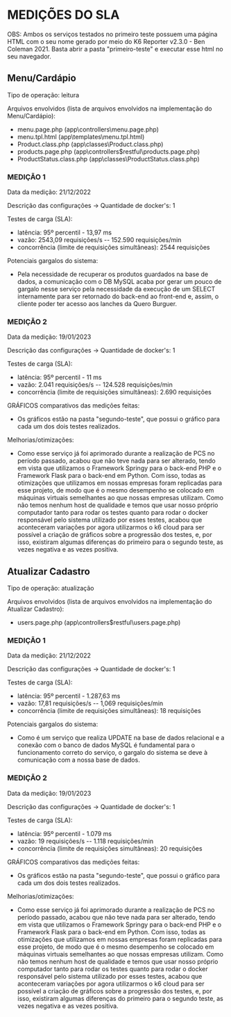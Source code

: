 # MEDIÇÕES DO SLA

OBS: Ambos os serviços testados no primeiro teste possuem uma página HTML com o seu nome gerado por meio do K6 Reporter v2.3.0 - Ben Coleman 2021. Basta abrir a 
pasta "primeiro-teste" e executar esse html no seu navegador.

## Menu/Cardápio
Tipo de operação: leitura

Arquivos envolvidos (lista de arquivos envolvidos na implementação do Menu/Cardápio):
- menu.page.php (app\controllers\menu.page.php)
- menu.tpl.html (app\templates\menu.tpl.html)
- Product.class.php (app\classes\Product.class.php)
- products.page.php (app\controllers\$restful\products.page.php)
- ProductStatus.class.php (app\classes\ProductStatus.class.php)

### MEDIÇÃO 1

Data da medição: 21/12/2022

Descrição das configurações -> Quantidade de docker's: 1

Testes de carga (SLA):
- latência: 95º percentil - 13,97 ms
- vazão: 2543,09 requisições/s -- 152.590 requisições/min
- concorrência (limite de requisições simultâneas): 2544 requisições
    
Potenciais gargalos do sistema:
- Pela necessidade de recuperar os produtos guardados na base de dados, a comunicação com o DB MySQL acaba por gerar um pouco de gargalo nesse serviço pela necessidade da execução de um SELECT internamente para ser retornado do back-end ao front-end e, assim, o cliente poder ter acesso aos lanches da Quero Burguer.

### MEDIÇÃO 2

Data da medição: 19/01/2023

Descrição das configurações -> Quantidade de docker's: 1

Testes de carga (SLA):
- latência: 95º percentil - 11 ms
- vazão: 2.041 requisições/s -- 124.528 requisições/min
- concorrência (limite de requisições simultâneas): 2.690 requisições

GRÁFICOS comparativos das medições feitas:
- Os gráficos estão na pasta "segundo-teste", que possui o gráfico para cada um dos dois testes realizados.

Melhorias/otimizações:
- Como esse serviço já foi aprimorado durante a realização de PCS no período passado, acabou que não teve nada para ser alterado,
tendo em vista que utilizamos o Framework Springy para o back-end PHP e o Framework Flask para o back-end em Python. Com isso, todas as otimizações
que utilizamos em nossas empresas foram replicadas para esse projeto, de modo que é o mesmo desempenho se colocado em máquinas virtuais semelhantes
ao que nossas empresas utilizam. Como não temos nenhum host de qualidade e temos que usar nosso próprio computador tanto para rodar os testes quanto
para rodar o docker responsável pelo sistema utilizado por esses testes, acabou que aconteceram variações por agora utilizarmos o k6 cloud para ser 
possível a criação de gráficos sobre a progressão dos testes, e, por isso, existiram algumas diferenças do primeiro
para o segundo teste, as vezes negativa e as vezes positiva.

## Atualizar Cadastro
Tipo de operação: atualização

Arquivos envolvidos (lista de arquivos envolvidos na implementação do Atualizar Cadastro):
- users.page.php (app\controllers\$restful\users.page.php)

### MEDIÇÃO 1

Data da medição: 21/12/2022

Descrição das configurações -> Quantidade de docker's: 1

Testes de carga (SLA):
- latência: 95º percentil - 1.287,63 ms
- vazão: 17,81 requisições/s -- 1,069 requisições/min
- concorrência (limite de requisições simultâneas): 18 requisições

Potenciais gargalos do sistema:
- Como é um serviço que realiza UPDATE na base de dados relacional e a conexão com o banco de dados MySQL é fundamental para o funcionamento correto do serviço, o gargalo do sistema se deve à comunicação com a nossa base de dados.

### MEDIÇÃO 2

Data da medição: 19/01/2023

Descrição das configurações -> Quantidade de docker's: 1

Testes de carga (SLA):
- latência: 95º percentil - 1.079 ms
- vazão: 19 requisições/s -- 1.118 requisições/min
- concorrência (limite de requisições simultâneas): 20 requisições

GRÁFICOS comparativos das medições feitas:
- Os gráficos estão na pasta "segundo-teste", que possui o gráfico para cada um dos dois testes realizados.

Melhorias/otimizações:
- Como esse serviço já foi aprimorado durante a realização de PCS no período passado, acabou que não teve nada para ser alterado,
tendo em vista que utilizamos o Framework Springy para o back-end PHP e o Framework Flask para o back-end em Python. Com isso, todas as otimizações
que utilizamos em nossas empresas foram replicadas para esse projeto, de modo que é o mesmo desempenho se colocado em máquinas virtuais semelhantes
ao que nossas empresas utilizam. Como não temos nenhum host de qualidade e temos que usar nosso próprio computador tanto para rodar os testes quanto
para rodar o docker responsável pelo sistema utilizado por esses testes, acabou que aconteceram variações por agora utilizarmos o k6 cloud para ser 
possível a criação de gráficos sobre a progressão dos testes, e, por isso, existiram algumas diferenças do primeiro
para o segundo teste, as vezes negativa e as vezes positiva.
